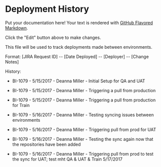 # Deployment History

Put your documentation here! Your text is rendered with [GitHub Flavored Markdown](https://help.github.com/articles/github-flavored-markdown).

Click the "Edit" button above to make changes.

This file will be used to track deployments made between environments.

Format: [JIRA Request ID] -- [Date Deployed] -- [Deployer] -- [Change Notes]


History:

* BI-1079 - 5/15/2017 - Deanna Miller - Initial Setup for QA and UAT

* BI-1079 - 5/15/2017 - Deanna Miller - Triggering a pull from production 

* BI-1079 - 5/15/2017 - Deanna Miller - Triggering a pull from production for Train

* BI-1079 - 5/16/2017 - Deanna Miller - Testing syncing issues between environments

* BI-1079 - 5/16/2017 - Deanna Miller - Triggering pull from prod for UAT

* BI-1079 - 5/16/2017 - Deanna Miller - Testing the sync again now that the repositories have been added

* BI-1079 - 5/16/2017 - Deanna Miller - Triggering pull from prod to test the sync for UAT; test mht QA & UAT & Train 5/17/2017
